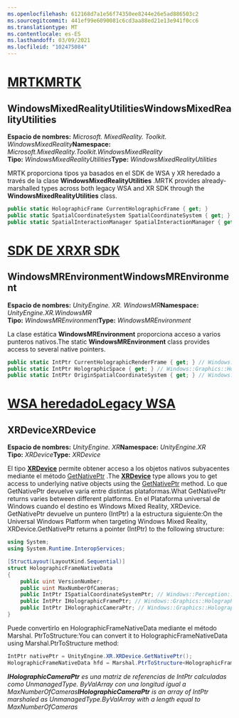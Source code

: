 ```yaml
---
ms.openlocfilehash: 612168d7a1e56f74350ee8244e26e5ad886503c2
ms.sourcegitcommit: 441ef99e6090081c6cd3aa88ed21e13e941f0cc6
ms.translationtype: MT
ms.contentlocale: es-ES
ms.lasthandoff: 03/09/2021
ms.locfileid: "102475084"
---
```

# <a name="mrtk"></a>[<span data-ttu-id="6a4af-101">MRTK</span><span class="sxs-lookup"><span data-stu-id="6a4af-101">MRTK</span></span>](#tab/mrtk)

## <a name="windowsmixedrealityutilities"></a><span data-ttu-id="6a4af-102">WindowsMixedRealityUtilities</span><span class="sxs-lookup"><span data-stu-id="6a4af-102">WindowsMixedRealityUtilities</span></span>

<span data-ttu-id="6a4af-103">**Espacio de nombres:** *Microsoft. MixedReality. Toolkit. WindowsMixedReality*</span><span class="sxs-lookup"><span data-stu-id="6a4af-103">**Namespace:** *Microsoft.MixedReality.Toolkit.WindowsMixedReality*</span></span><br>
<span data-ttu-id="6a4af-104">**Tipo:** *WindowsMixedRealityUtilities*</span><span class="sxs-lookup"><span data-stu-id="6a4af-104">**Type:** *WindowsMixedRealityUtilities*</span></span>

<span data-ttu-id="6a4af-105">MRTK proporciona tipos ya basados en el SDK de WSA y XR heredado a través de la clase **WindowsMixedRealityUtilities** .</span><span class="sxs-lookup"><span data-stu-id="6a4af-105">MRTK provides already-marshalled types across both legacy WSA and XR SDK through the **WindowsMixedRealityUtilities** class.</span></span>

```cs
public static HolographicFrame CurrentHolographicFrame { get; }
public static SpatialCoordinateSystem SpatialCoordinateSystem { get; }
public static SpatialInteractionManager SpatialInteractionManager { get; }
```

# <a name="xr-sdk"></a>[<span data-ttu-id="6a4af-106">SDK DE XR</span><span class="sxs-lookup"><span data-stu-id="6a4af-106">XR SDK</span></span>](#tab/xr)

## <a name="windowsmrenvironment"></a><span data-ttu-id="6a4af-107">WindowsMREnvironment</span><span class="sxs-lookup"><span data-stu-id="6a4af-107">WindowsMREnvironment</span></span>

<span data-ttu-id="6a4af-108">**Espacio de nombres:** *UnityEngine. XR. WindowsMR*</span><span class="sxs-lookup"><span data-stu-id="6a4af-108">**Namespace:** *UnityEngine.XR.WindowsMR*</span></span><br>
<span data-ttu-id="6a4af-109">**Tipo:** *WindowsMREnvironment*</span><span class="sxs-lookup"><span data-stu-id="6a4af-109">**Type:** *WindowsMREnvironment*</span></span>

<span data-ttu-id="6a4af-110">La clase estática **WindowsMREnvironment** proporciona acceso a varios punteros nativos.</span><span class="sxs-lookup"><span data-stu-id="6a4af-110">The static **WindowsMREnvironment** class provides access to several native pointers.</span></span>

```cs
public static IntPtr CurrentHolographicRenderFrame { get; } // Windows::Graphics::Holographic::IHolographicFrame
public static IntPtr HolographicSpace { get; } // Windows::Graphics::Holographic::IHolographicSpace
public static IntPtr OriginSpatialCoordinateSystem { get; } // Windows::Perception::Spatial::ISpatialCoordinateSystem
```

# <a name="legacy-wsa"></a>[<span data-ttu-id="6a4af-111">WSA heredado</span><span class="sxs-lookup"><span data-stu-id="6a4af-111">Legacy WSA</span></span>](#tab/wsa)

## <a name="xrdevice"></a><span data-ttu-id="6a4af-112">XRDevice</span><span class="sxs-lookup"><span data-stu-id="6a4af-112">XRDevice</span></span>

<span data-ttu-id="6a4af-113">**Espacio de nombres:** *UnityEngine. XR*</span><span class="sxs-lookup"><span data-stu-id="6a4af-113">**Namespace:** *UnityEngine.XR*</span></span><br>
<span data-ttu-id="6a4af-114">**Tipo:** *XRDevice*</span><span class="sxs-lookup"><span data-stu-id="6a4af-114">**Type:** *XRDevice*</span></span>

<span data-ttu-id="6a4af-115">El tipo <a href="https://docs.unity3d.com/ScriptReference/XR.XRDevice.html" target="_blank">**XRDevice**</a> permite obtener acceso a los objetos nativos subyacentes mediante el método <a href="https://docs.unity3d.com/ScriptReference/XR.XRDevice.GetNativePtr.html" target="_blank">GetNativePtr</a> .</span><span class="sxs-lookup"><span data-stu-id="6a4af-115">The <a href="https://docs.unity3d.com/ScriptReference/XR.XRDevice.html" target="_blank">**XRDevice**</a> type allows you to get access to underlying native objects using the <a href="https://docs.unity3d.com/ScriptReference/XR.XRDevice.GetNativePtr.html" target="_blank">GetNativePtr</a> method.</span></span> <span data-ttu-id="6a4af-116">Lo que GetNativePtr devuelve varía entre distintas plataformas.</span><span class="sxs-lookup"><span data-stu-id="6a4af-116">What GetNativePtr returns varies between different platforms.</span></span> <span data-ttu-id="6a4af-117">En el Plataforma universal de Windows cuando el destino es Windows Mixed Reality, XRDevice. GetNativePtr devuelve un puntero (IntPtr) a la estructura siguiente:</span><span class="sxs-lookup"><span data-stu-id="6a4af-117">On the Universal Windows Platform when targeting Windows Mixed Reality, XRDevice.GetNativePtr returns a pointer (IntPtr) to the following structure:</span></span>

```cs
using System;
using System.Runtime.InteropServices;

[StructLayout(LayoutKind.Sequential)]
struct HolographicFrameNativeData
{
    public uint VersionNumber;
    public uint MaxNumberOfCameras;
    public IntPtr ISpatialCoordinateSystemPtr; // Windows::Perception::Spatial::ISpatialCoordinateSystem
    public IntPtr IHolographicFramePtr; // Windows::Graphics::Holographic::IHolographicFrame
    public IntPtr IHolographicCameraPtr; // Windows::Graphics::Holographic::IHolographicCamera
}
```

<span data-ttu-id="6a4af-118">Puede convertirlo en HolographicFrameNativeData mediante el método Marshal. PtrToStructure:</span><span class="sxs-lookup"><span data-stu-id="6a4af-118">You can convert it to HolographicFrameNativeData using Marshal.PtrToStructure method:</span></span>

```cs
IntPtr nativePtr = UnityEngine.XR.XRDevice.GetNativePtr();
HolographicFrameNativeData hfd = Marshal.PtrToStructure<HolographicFrameNativeData>(nativePtr);
```

<span data-ttu-id="6a4af-119">***IHolographicCameraPtr** es una matriz de referencias de IntPtr calculadas como UnmanagedType. ByValArray con una longitud igual a MaxNumberOfCameras*</span><span class="sxs-lookup"><span data-stu-id="6a4af-119">***IHolographicCameraPtr** is an array of IntPtr marshaled as UnmanagedType.ByValArray with a length equal to MaxNumberOfCameras*</span></span>
